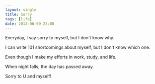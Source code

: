 ```yaml
---
layout: single
title: Sorry
tags: [life]
date: 2013-06-09 23:00
---
```


Everyday, I say sorry to myself, but I don't know why.

I can write 101 shortcomings about myself, but I don't know which one.

Even though I make my efforts in work, study, and life.

When night falls, the day has passed away. 

Sorry to U and myself!
